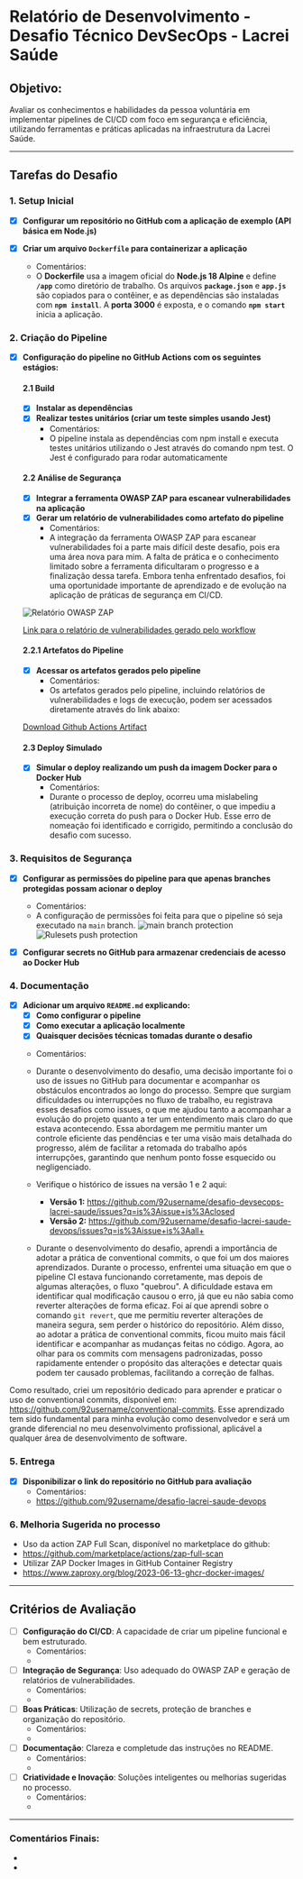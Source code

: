 # Relatório de Desenvolvimento - Desafio Técnico DevSecOps - Lacrei Saúde

## Objetivo:
Avaliar os conhecimentos e habilidades da pessoa voluntária em implementar pipelines de CI/CD com foco em segurança e eficiência, utilizando ferramentas e práticas aplicadas na infraestrutura da Lacrei Saúde.

---

## Tarefas do Desafio

### 1. **Setup Inicial**
- [x] **Configurar um repositório no GitHub com a aplicação de exemplo (API básica em Node.js)**

- [x] **Criar um arquivo `Dockerfile` para containerizar a aplicação**
  - Comentários:
  - O **Dockerfile** usa a imagem oficial do **Node.js 18 Alpine** e define **`/app`** como diretório de trabalho. Os arquivos **`package.json`** e **`app.js`** são copiados para o contêiner, e as dependências são instaladas com **`npm install`**. A **porta 3000** é exposta, e o comando **`npm start`** inicia a aplicação.

### 2. **Criação do Pipeline**
- [x] **Configuração do pipeline no GitHub Actions com os seguintes estágios:**

    #### 2.1 **Build**
    - [x] **Instalar as dependências**
    - [x] **Realizar testes unitários (criar um teste simples usando Jest)**
      - Comentários:
      - O pipeline instala as dependências com npm install e executa testes unitários utilizando o Jest através do comando npm test. O Jest é configurado para rodar automaticamente

    #### 2.2 **Análise de Segurança**
    - [x] **Integrar a ferramenta OWASP ZAP para escanear vulnerabilidades na aplicação**
    - [x] **Gerar um relatório de vulnerabilidades como artefato do pipeline**
      - Comentários:
      - A integração da ferramenta OWASP ZAP para escanear vulnerabilidades foi a parte mais difícil deste desafio, pois era uma área nova para mim. A falta de prática e o conhecimento limitado sobre a ferramenta dificultaram o progresso e a finalização dessa tarefa. Embora tenha enfrentado desafios, foi uma oportunidade importante de aprendizado e de evolução na aplicação de práticas de segurança em CI/CD.
    
    ![Relatório OWASP ZAP](./assets/zap_report.png)

    [Link para o relatório de vulnerabilidades gerado pelo workflow](./assets/zap_report.html)

    #### 2.2.1 **Artefatos do Pipeline**
    - [x] **Acessar os artefatos gerados pelo pipeline**
      - Comentários:
      - Os artefatos gerados pelo pipeline, incluindo relatórios de vulnerabilidades e logs de execução, podem ser acessados diretamente através do link abaixo:

    [Download Github Actions Artifact](https://github.com/92username/desafio-lacrei-saude-devops/actions/runs/12663360286/artifacts/2399287825)

    #### 2.3 **Deploy Simulado**
    - [x] **Simular o deploy realizando um push da imagem Docker para o Docker Hub**
      - Comentários:
      - Durante o processo de deploy, ocorreu uma mislabeling (atribuição incorreta de nome) do contêiner, o que impediu a execução correta do push para o Docker Hub. Esse erro de nomeação foi identificado e corrigido, permitindo a conclusão do desafio com sucesso. 

### 3. **Requisitos de Segurança**
- [x] **Configurar as permissões do pipeline para que apenas branches protegidas possam acionar o deploy**
  - Comentários:
  - A configuração de permissões foi feita para que o pipeline só seja executado na `main` branch.
      ![main branch protection](./assets/main_branch_protection.png)
      ![Rulesets push protection](./assets/rulesets_push_protection.png)


- [x] **Configurar secrets no GitHub para armazenar credenciais de acesso ao Docker Hub**

### 4. **Documentação**
- [x] **Adicionar um arquivo `README.md` explicando:**
  - [x] **Como configurar o pipeline**
  - [x] **Como executar a aplicação localmente**
  - [x] **Quaisquer decisões técnicas tomadas durante o desafio**
  - Comentários:
  - Durante o desenvolvimento do desafio, uma decisão importante foi o uso de 
  issues no GitHub para documentar e acompanhar os obstáculos encontrados ao 
  longo do processo. Sempre que surgiam dificuldades ou interrupções no fluxo de
  trabalho, eu registrava esses desafios como issues, o que me ajudou tanto a 
  acompanhar a evolução do projeto quanto a ter um entendimento mais claro do 
  que estava acontecendo. Essa abordagem me permitiu manter um controle 
  eficiente das pendências e ter uma visão mais detalhada do progresso, além de 
  facilitar a retomada do trabalho após interrupções, garantindo que nenhum 
  ponto fosse esquecido ou negligenciado.

  - Verifique o histórico de issues na versão 1 e 2 aqui:
    - **Versão 1:** https://github.com/92username/desafio-devsecops-lacrei-saude/issues?q=is%3Aissue+is%3Aclosed
    - **Versão 2:** https://github.com/92username/desafio-lacrei-saude-devops/issues?q=is%3Aissue+is%3Aall+

  - Durante o desenvolvimento do desafio, aprendi a importância de adotar a 
  prática de conventional commits, o que foi um dos maiores aprendizados. 
  Durante o processo, enfrentei uma situação em que o pipeline CI estava 
  funcionando corretamente, mas depois de algumas alterações, o fluxo "quebrou".
  A dificuldade estava em identificar qual modificação causou o erro, já que eu 
  não sabia como reverter alterações de forma eficaz.
  Foi aí que aprendi sobre o comando `git revert`, que me permitiu reverter 
  alterações de maneira segura, sem perder o histórico do repositório. Além 
  disso, ao adotar a prática de conventional commits, ficou muito mais fácil 
  identificar e acompanhar as mudanças feitas no código. Agora, ao olhar para os
  commits com mensagens padronizadas, posso rapidamente entender o propósito 
  das alterações e detectar quais podem ter causado problemas, facilitando a 
  correção de falhas.

Como resultado, criei um repositório dedicado para aprender e praticar o uso de conventional commits, disponível em: https://github.com/92username/conventional-commits. Esse aprendizado tem sido fundamental para minha evolução como desenvolvedor e será um grande diferencial no meu desenvolvimento profissional, aplicável a qualquer área de desenvolvimento de software.

### 5. **Entrega**
- [x] **Disponibilizar o link do repositório no GitHub para avaliação**
  - Comentários:
  - https://github.com/92username/desafio-lacrei-saude-devops

### 6. **Melhoria Sugerida no processo**
  - Uso da action ZAP Full Scan, disponível no marketplace do github:
  - https://github.com/marketplace/actions/zap-full-scan
  - Utilizar ZAP Docker Images in GitHub Container Registry
  - https://www.zaproxy.org/blog/2023-06-13-ghcr-docker-images/
---

## **Critérios de Avaliação**

- [ ] **Configuração do CI/CD**: A capacidade de criar um pipeline funcional e bem estruturado.
  - Comentários:
  - 
- [ ] **Integração de Segurança**: Uso adequado do OWASP ZAP e geração de relatórios de vulnerabilidades.
  - Comentários:
  - 
- [ ] **Boas Práticas**: Utilização de secrets, proteção de branches e organização do repositório.
  - Comentários:
  - 
- [ ] **Documentação**: Clareza e completude das instruções no README.
  - Comentários:
  - 
- [ ] **Criatividade e Inovação**: Soluções inteligentes ou melhorias sugeridas no processo.
  - Comentários:
  - 

---

### **Comentários Finais:**
- 
- 
